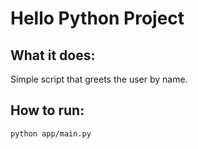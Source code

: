 # Hello Python Project

## What it does:
Simple script that greets the user by name.

## How to run:
```bash
python app/main.py
```

